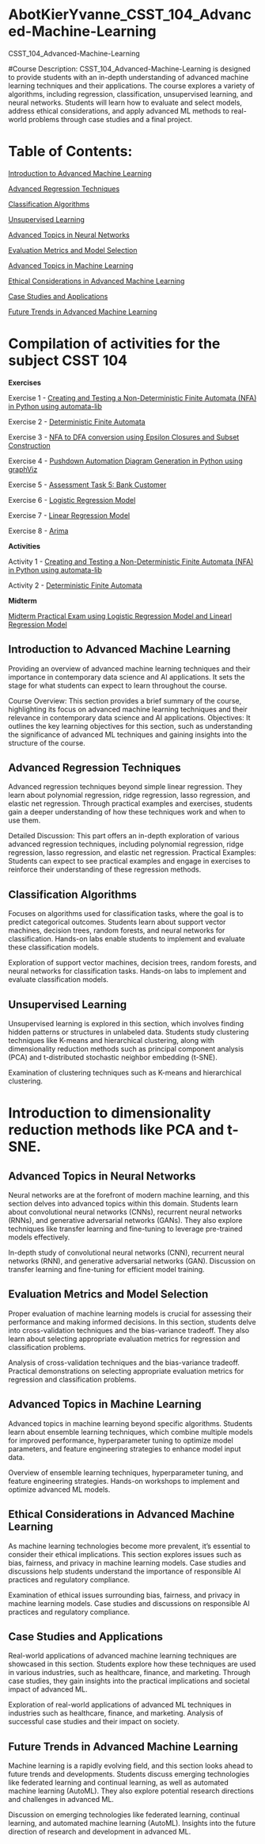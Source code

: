 # AbotKierYvanne_CSST_104_Advanced-Machine-Learning

CSST_104_Advanced-Machine-Learning

#Course Description: 
CSST_104_Advanced-Machine-Learning is designed to provide students with an in-depth understanding of advanced machine learning techniques and their applications. The course explores a variety of algorithms, including regression, classification, unsupervised learning, and neural networks. Students will learn how to evaluate and select models, address ethical considerations, and apply advanced ML methods to real-world problems through case studies and a final project.

# Table of Contents:

[Introduction to Advanced Machine Learning](#introduction-to-advanced-machine-learning)

[Advanced Regression Techniques](#Advanced-Regression-Techniques)

[Classification Algorithms](#Classification-Algorithms)

[Unsupervised Learning](#Unsupervised-Learning)

[Advanced Topics in Neural Networks](#Advanced-Topics-in-Neural-Networks)

[Evaluation Metrics and Model Selection](#Evaluation-Metrics-and-Model-Selection)

[Advanced Topics in Machine Learning](#Advanced-Topics-in-Machine-Learning)

[Ethical Considerations in Advanced Machine Learning](#Ethical-Considerations-in-Advanced-Machine-Learning)

[Case Studies and Applications](#Case-Studies-and-Applications)

[Future Trends in Advanced Machine Learning](#Future-Trends-in-Advanced-Machine-Learning)

# Compilation of activities for the subject CSST 104

**Exercises**

Exercise 1 -  [Creating and Testing a Non-Deterministic Finite Automata (NFA) in Python using automata-lib](https://colab.research.google.com/drive/1F2k5plssj_boVFz0OQTzsmtoNSn6P5C7?authuser=1#scrollTo=sBxn3Zq7CG1A)

Exercise 2 - [Deterministic Finite Automata](https://colab.research.google.com/drive/1HOslbQzlhNn91PJAhQVF4tZX3OEHhGFk)

Exercise 3 - [NFA to DFA conversion using Epsilon Closures and Subset Construction](https://colab.research.google.com/drive/1MOBT52Zt3yE42MaLwdOS2jRUz3v7JEb9)

Exercise 4 - [Pushdown Automation Diagram Generation in Python using graphViz](https://colab.research.google.com/drive/1Grs4gZp5m09a68On9nlz2JX0B1ff3yRl)

Exercise 5 - [Assessment Task 5: Bank Customer](https://colab.research.google.com/drive/1LiHzWyrVmZJ01AhPSrH-Q-GHQYSlzuP7?authuser=1)

Exercise 6 - [Logistic Regression Model](https://colab.research.google.com/drive/1nMK3dX5vVzSMKuOG2PTEAo9cZxDRwmfx?authuser=1)

Exercise 7 - [Linear Regression Model](https://colab.research.google.com/drive/1uJAudUqcb_9Uu5ZwGtm6OL1Myj0eCLE6?authuser=1)

Exercise 8 - [Arima](https://colab.research.google.com/drive/1MUe2RHlmyxod8wI5m8mFV7yEelkZ-wyt?authuser=1)

**Activities**

Activity 1 - [Creating and Testing a Non-Deterministic Finite Automata (NFA) in Python using automata-lib](https://colab.research.google.com/drive/1EO6VkUyw7VbngiAohOBHIP0hmbOlFRQ0)

Activity 2 - [Deterministic Finite Automata](https://colab.research.google.com/drive/1HOslbQzlhNn91PJAhQVF4tZX3OEHhGFk)

**Midterm**

[Midterm Practical Exam using Logistic Regression Model and Linearl Regression Model](https://colab.research.google.com/drive/127KROqC8x-J9aT8jx0HK8618asAVUvGj?authuser=1)


## Introduction to Advanced Machine Learning

Providing an overview of advanced machine learning techniques and their importance in contemporary data science and AI applications. It sets the stage for what students can expect to learn throughout the course.

Course Overview: This section provides a brief summary of the course, highlighting its focus on advanced machine learning techniques and their relevance in contemporary data science and AI applications.
Objectives: It outlines the key learning objectives for this section, such as understanding the significance of advanced ML techniques and gaining insights into the structure of the course.

## Advanced Regression Techniques

Advanced regression techniques beyond simple linear regression. They learn about polynomial regression, ridge regression, lasso regression, and elastic net regression. Through practical examples and exercises, students gain a deeper understanding of how these techniques work and when to use them.

Detailed Discussion: This part offers an in-depth exploration of various advanced regression techniques, including polynomial regression, ridge regression, lasso regression, and elastic net regression.
Practical Examples: Students can expect to see practical examples and engage in exercises to reinforce their understanding of these regression methods.

## Classification Algorithms

Focuses on algorithms used for classification tasks, where the goal is to predict categorical outcomes. Students learn about support vector machines, decision trees, random forests, and neural networks for classification. Hands-on labs enable students to implement and evaluate these classification models.

Exploration of support vector machines, decision trees, random forests, and neural networks for classification tasks.
Hands-on labs to implement and evaluate classification models.

## Unsupervised Learning
Unsupervised learning is explored in this section, which involves finding hidden patterns or structures in unlabeled data. Students study clustering techniques like K-means and hierarchical clustering, along with dimensionality reduction methods such as principal component analysis (PCA) and t-distributed stochastic neighbor embedding (t-SNE).

Examination of clustering techniques such as K-means and hierarchical clustering.

# Introduction to dimensionality reduction methods like PCA and t-SNE.

## Advanced Topics in Neural Networks
Neural networks are at the forefront of modern machine learning, and this section delves into advanced topics within this domain. Students learn about convolutional neural networks (CNNs), recurrent neural networks (RNNs), and generative adversarial networks (GANs). They also explore techniques like transfer learning and fine-tuning to leverage pre-trained models effectively.

In-depth study of convolutional neural networks (CNN), recurrent neural networks (RNN), and generative adversarial networks (GAN).
Discussion on transfer learning and fine-tuning for efficient model training.

## Evaluation Metrics and Model Selection
Proper evaluation of machine learning models is crucial for assessing their performance and making informed decisions. In this section, students delve into cross-validation techniques and the bias-variance tradeoff. They also learn about selecting appropriate evaluation metrics for regression and classification problems.

Analysis of cross-validation techniques and the bias-variance tradeoff.
Practical demonstrations on selecting appropriate evaluation metrics for regression and classification problems.

## Advanced Topics in Machine Learning
Advanced topics in machine learning beyond specific algorithms. Students learn about ensemble learning techniques, which combine multiple models for improved performance, hyperparameter tuning to optimize model parameters, and feature engineering strategies to enhance model input data.

Overview of ensemble learning techniques, hyperparameter tuning, and feature engineering strategies.
Hands-on workshops to implement and optimize advanced ML models.

## Ethical Considerations in Advanced Machine Learning
As machine learning technologies become more prevalent, it’s essential to consider their ethical implications. This section explores issues such as bias, fairness, and privacy in machine learning models. Case studies and discussions help students understand the importance of responsible AI practices and regulatory compliance.

Examination of ethical issues surrounding bias, fairness, and privacy in machine learning models.
Case studies and discussions on responsible AI practices and regulatory compliance.

## Case Studies and Applications
Real-world applications of advanced machine learning techniques are showcased in this section. Students explore how these techniques are used in various industries, such as healthcare, finance, and marketing. Through case studies, they gain insights into the practical implications and societal impact of advanced ML.

Exploration of real-world applications of advanced ML techniques in industries such as healthcare, finance, and marketing.
Analysis of successful case studies and their impact on society.

## Future Trends in Advanced Machine Learning
Machine learning is a rapidly evolving field, and this section looks ahead to future trends and developments. Students discuss emerging technologies like federated learning and continual learning, as well as automated machine learning (AutoML). They also explore potential research directions and challenges in advanced ML.

Discussion on emerging technologies like federated learning, continual learning, and automated machine learning (AutoML).
Insights into the future direction of research and development in advanced ML.
